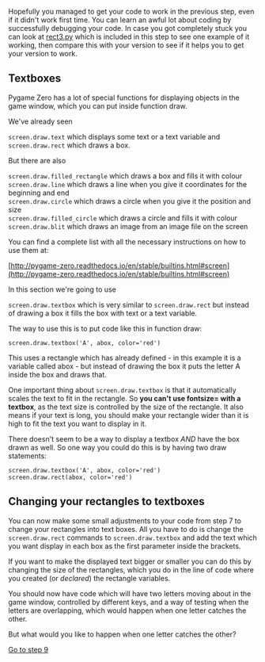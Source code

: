 Hopefully you managed to get your code to work in the previous step, even if it didn't work first time. You can learn an awful lot about coding by successfully debugging your code. In case you got completely stuck you can look at [rect3.py](rect3.py) which is included in this step to see one example of it working, then compare this with your version to see if it helps you to get your version to work.

Textboxes
---------

Pygame Zero has a lot of special functions for displaying objects in the game window, which you can put inside function draw.

We've already seen

```screen.draw.text``` which displays some text or a text variable and ```screen.draw.rect``` which draws a box.

But there are also

```screen.draw.filled_rectangle``` which draws a box and fills it with colour  
```screen.draw.line``` which draws a line when you give it coordinates for the beginning and end  
```screen.draw.circle``` which draws a circle when you give it the position and size  
```screen.draw.filled_circle``` which draws a circle and fills it with colour  
```screen.draw.blit``` which draws an image from an image file on the screen  

You can find a complete list with all the necessary instructions on how to use them at:

[http://pygame-zero.readthedocs.io/en/stable/builtins.html#screen](http://pygame-zero.readthedocs.io/en/stable/builtins.html#screen)

In this section we're going to use

```screen.draw.textbox``` which is very similar to ```screen.draw.rect``` but instead of drawing a box it fills the box with text or a text variable.

The way to use this is to put code like this in function draw:
```
screen.draw.textbox('A', abox, color='red')
```

This uses a rectangle which has already defined - in this example it is a variable called abox - but instead of drawing the box it puts the letter A inside the box and draws that.

One important thing about ```screen.draw.textbox``` is that it automatically scales the text to fit in the rectangle. So **you can't use fontsize= with a textbox**, as the text size is controlled by the size of the rectangle. It also means if your text is long, you should make your rectangle wider than it is high to fit the text you want to display in it.

There doesn't seem to be a way to display a textbox *AND* have the box drawn as well. So one way you could do this is by having two draw statements:
```
screen.draw.textbox('A', abox, color='red')
screen.draw.rect(abox, color='red')
```

Changing your rectangles to textboxes
------------------------------------

You can now make some small adjustments to your code from step 7 to change your rectangles into text boxes. All you have to do is change the ```screen.draw.rect``` commands to ```screen.draw.textbox``` and add the text which you want display in each box as the first parameter inside the brackets.

If you want to make the displayed text bigger or smaller you can do this by changing the size of the rectangles, which you do in the line of code where you created (or *declared*) the rectangle variables.

You should now have code which will have two letters moving about in the game window, controlled by different keys, and a way of testing when the letters are overlapping, which would happen when one letter catches the other.

But what would you like to happen when one letter catches the other?


[Go to step 9](../Step9-final_challenge)